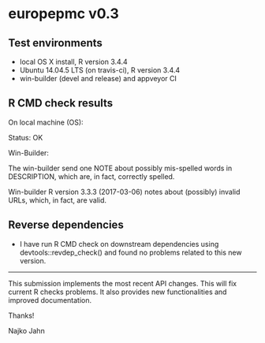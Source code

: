 # europepmc v0.3

## Test environments

* local OS X install, R version 3.4.4
* Ubuntu 14.04.5 LTS (on travis-ci), R version 3.4.4 
* win-builder (devel and release) and appveyor CI

## R CMD check results

On local machine (OS):

Status: OK

Win-Builder:

The win-builder send one NOTE about possibly mis-spelled words in DESCRIPTION, which are, in fact, correctly spelled.

Win-builder R version 3.3.3 (2017-03-06) notes about (possibly) invalid URLs, which, in fact, are valid.

## Reverse dependencies

* I have run R CMD check on downstream dependencies using devtools::revdep_check() and found no problems related to this new version.

---

This submission implements the most recent API changes. This will fix current R checks problems. It also provides new functionalities and improved documentation.

Thanks!

Najko Jahn
